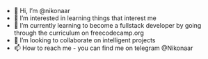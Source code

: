 - 👋 Hi, I’m @nikonaar
- 👀 I’m interested in learning things that interest me
- 🌱 I’m currently learning to become a fullstack developer by going through the curriculum on freecodecamp.org
- 💞️ I’m looking to collaborate on intelligent projects
- 📫 How to reach me - you can find me on telegram @Nikonaar

<!---
nikonaar/nikonaar is a ✨ special ✨ repository because its `README.md` (this file) appears on your GitHub profile.
You can click the Preview link to take a look at your changes.
--->
